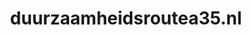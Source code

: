 ---
layout: post
title: "duurzaamheidsroutea35.nl"
internal_url: "/dutchgov/duurzaamheidsroutea35.nl.html"
subdomains_count: 2
all_subdomains_count: 2
urls_count: 2
ssl_rank: 0
http_rank: 30
url_link: /data/duurzaamheidsroutea35.nl/urls.txt
all_subdomains_link: /data/duurzaamheidsroutea35.nl/all_subdomains.txt
subdomains_link: /data/duurzaamheidsroutea35.nl/subdomains.txt
categories: dutchgov
---